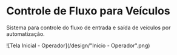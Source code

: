 # Controle de Fluxo para Veículos
Sistema para controle do fluxo de entrada e saída de veículos por automatização.

![Tela Inicial - Operador](/design/"Início - Operador".png)
